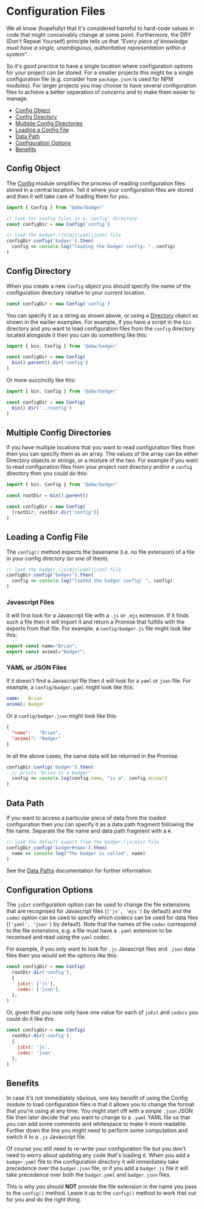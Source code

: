 # Configuration Files

We all know (hopefully) that it's considered harmful to hard-code values in code
that might conceivably change at some point.  Furthermore, the DRY (Don't
Repeat Yourself) principle tells us that _"Every piece of knowledge must
have a single, unambiguous, authoritative representation within a system"_.

So it's good practice to have a single location where configuration options for your
project can be stored.  For a smaller projects this might be a single configuration
file (e.g. consider how `package.json` is used for NPM modules). For larger projects
you may choose to have several configuration files to achieve a better separation
of concerns and to make them easier to manage.

- [Config Object](#config-object)
- [Config Directory](#config-directory)
- [Multiple Config Directories](#multiple-config-directories)
- [Loading a Config File](#loading-a-config-file)
- [Data Path](#data-path)
- [Configuration Options](#configuration-options)
- [Benefits](#benefits)

## Config Object

The [Config](class/src/Badger/Config.js~Config) module simplifies the process
of reading configuration files stored in a central location.  Tell it where your
configuration files are stored and then it will take care of loading them for you.

```js
import { Config } from '@abw/badger'

// look for config files in a `config` directory
const configDir = new Config('config')

// load the badger.(js|mjs|yaml|json) file
configDir.config('badger').then(
  config => console.log("loading the badger config: ", config)
)
```

## Config Directory

When you create a new `Config` object you should specify the name of the
configuration directory relative to your current location.

```js
const configDir = new Config('config')
```

You can specify it as a string as shown above, or using a
[Directory](class/src/Badger/Filesystem/Directory.js~Directory) object as
shown in the earlier examples. For example, if you have a script in the `bin`
directory and you want to load configuration files from the `config` directory
located alongside it then you can do something like this:

```js
import { bin, Config } from '@abw/badger'

const configDir = new Config(
  bin().parent().dir('config')
)
```

Or more succinctly like this:

```js
import { bin, Config } from '@abw/badger'

const configDir = new Config(
  bin().dir('../config')
)
```

## Multiple Config Directories

If you have multiple locations that you want to read configuration files
from then you can specify them as an array.  The values of the array can be
either Directory objects or strings, or a mixture of the two.  For example if
you want to read configuration files from your project root directory and/or a
`config` directory then you could do this:

```js
import { bin, Config } from '@abw/badger'

const rootDir = bin().parent()

const configDir = new Config(
  [rootDir, rootDir.dir('config')]
)
```

## Loading a Config File

The `config()` method expects the basename (i.e. no file extension) of a file
in your config directory (or one of them).

```js
// load the badger.(js|mjs|yaml|json) file
configDir.config('badger').then(
  config => console.log("loaded the badger config: ", config)
)
```

### Javascript Files

It will first look for a Javascript file with a `.js` or `.mjs` extension.
If it finds such a file then it will import it and return a Promise that
fulfills with the exports from that file.  For example, a `config/badger.js`
file might look like this:

```js
export const name="Brian";
export const animal="Badger";
```

### YAML or JSON Files

If it doesn't find a Javascript file then it will look for a `yaml` or `json`
file.  For example, a `config/badger.yaml` might look like this:

```yaml
name:   Brian
animal: Badger
```

Or a `config/badger.json` might look like this:

```json
{
  "name":   "Brian",
  "animal": "Badger"
}
```

In all the above cases, the same data will be returned in the Promise.

```js
configDir.config('badger').then(
  // prints "Brian is a Badger"
  config => console.log(config.name, "is a", config.animal)
)
```

## Data Path

If you want to access a particular piece of data from the loaded configuration
then you can specify it as a data path fragment following the file name.  Separate the
file name and data path fragment with a `#`.

```js
// load the default export from the badger.(js|mjs) file
configDir.config('badger#name').then(
  name => console.log("The badger is called", name)
)
```

See the [Data Paths](./manual/data_paths) documentation for further information.

## Configuration Options

The `jsExt` configuration option can be used to change the file extensions
that are recognised for Javascript files (`['js', 'mjs']` by default) and
the `codec` option can be used to specify which codecs can be used for
data files (`['yaml', 'json']` by default).  Note that the names of the
`codec` correspond to the file extensions, e.g. a file must have a `.yaml`
extension to be reconised and read using the `yaml` codec.

For example, if you only want to look for `.js` Javascript files and `.json`
data files then you would set the options like this:

```js
const configDir = new Config(
  rootDir.dir('config'),
  {
    jsExt: ['js'],
    codec: ['json'],
  };
)
```

Or, given that you now only have one value for each of `jsExt` and `codecs` you
could do it like this:

```js
const configDir = new Config(
  rootDir.dir('config'),
  {
    jsExt: 'js',
    codec: 'json',
  };
)
```

## Benefits

In case it's not immediately obvious, one key benefit of using the Config module to
load configuration files is that it allows you to change the format that you're
using at any time.  You might start off with a simple `.json` JSON file then later decide
that you want to change to a `.yaml` YAML file so that you can add some comments and whitespace
to make it more readable.  Further down the line you might need to perform some
computation and switch it to a `.js` Javascript file.

Of course you still need to re-write your configuration file but you don't need to worry about
updating any code that's loading it.  When you add a `badger.yaml` file to the configuration
directory it will immediately take precedence over the `badger.json` file, or if you add a
`badger.js` file it will take precedence over both the `badger.yaml` and `badger.json` files.

This is why you should **NOT** provide the file extension in the name you pass to the
`config()` method.  Leave it up to the `config()` method to work that out for you
and do the right thing.

